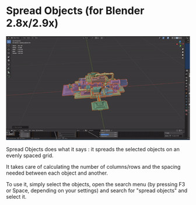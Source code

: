 # Spread Objects (for Blender 2.8x/2.9x)

![Spread Objects Demo](Demo.gif)

Spread Objects does what it says : it spreads the selected objects on an evenly spaced grid.

It takes care of calculating the number of columns/rows and the spacing needed between each object and another.

To use it, simply select the objects, open the search menu (by pressing F3 or Space, depending on your settings) and search for "spread objects" and select it.
